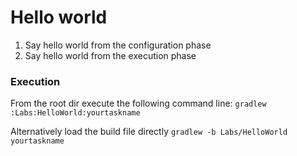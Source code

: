 # Hello world
1. Say hello world from the configuration phase
2. Say hello world from the execution phase

### Execution
From the root dir execute the following command line:
```gradlew :Labs:HelloWorld:yourtaskname```

Alternatively load the build file directly
```gradlew -b Labs/HelloWorld yourtaskname```
